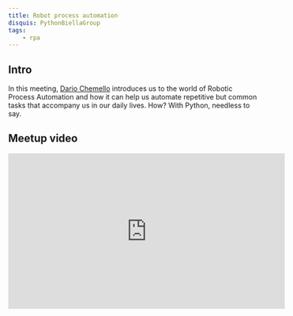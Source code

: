 ```yaml
---
title: Robot process automation
disquis: PythonBiellaGroup
tags:
    - rpa
---
```


## Intro

In this meeting, [Dario Chemello](https://www.linkedin.com/in/dario-chemello/) introduces us to the world of Robotic Process Automation and how it can help us automate repetitive but common tasks that accompany us in our daily lives. How? With Python, needless to say.

## Meetup video
<iframe width="560" height="315" src="https://www.youtube.com/embed/8nB22YP2MPA" title="YouTube video player" frameborder="0" allow="accelerometer; autoplay; clipboard-write; encrypted-media; gyroscope; picture-in-picture; web-share" allowfullscreen></iframe>